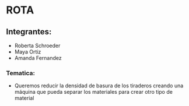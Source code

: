 # ROTA


## Integrantes:

* Roberta Schroeder
* Maya Ortiz
* Amanda Fernandez

### Tematica:

* Queremos reducir la densidad de basura de los tiraderos creando una máquina que pueda separar los materiales para crear otro tipo de material

### 
